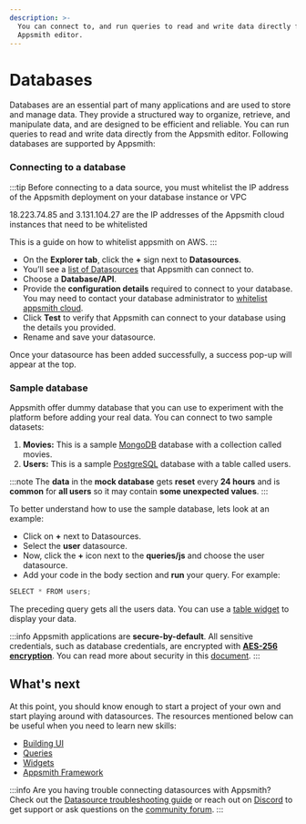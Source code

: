 ```yaml
---
description: >-
  You can connect to, and run queries to read and write data directly from the
  Appsmith editor.
---
```


# Databases

Databases are an essential part of many applications and are used to store and manage data. They provide a structured way to organize, retrieve, and manipulate data, and are designed to be efficient and reliable. You can run queries to read and write data directly from the Appsmith editor. Following databases are supported by Appsmith:


### Connecting to a database

<VideoEmbed host="youtube" videoId="sJIxtXInV14" title="How to connect to a datasource" caption="How to connect to a datasource | Example"/>


:::tip
Before connecting to a data source, you must whitelist the IP address of the Appsmith deployment on your database instance or VPC

18.223.74.85 and 3.131.104.27 are the IP addresses of the Appsmith cloud instances that need to be whitelisted

This is a guide on how to whitelist appsmith on AWS.
:::



* On the **Explorer tab**, click the **+** sign next to **Datasources**. 
* You’ll see a [list of Datasources](/reference/datasources/) that Appsmith can connect to.
* Choose a **Database/API**.
* Provide the **configuration details** required to connect to your database. You may need to contact your database administrator to [whitelist appsmith cloud](/learning-and-resources/how-to-guides/aws-whitelist).
* Click **Test** to verify that Appsmith can connect to your database using the details you provided.
* Rename and save your datasource.

Once your datasource has been added successfully, a success pop-up will appear at the top. 

### Sample database


Appsmith offer dummy database that you can use to experiment with the platform before adding your real data. You can connect to two sample datasets:

1. **Movies:** This is a sample [MongoDB](/reference/datasources/querying-mongodb/) database with a collection called movies.
2. **Users:** This is a sample [PostgreSQL](/reference/datasources/querying-postgres) database with a table called users.

:::note
The **data** in the **mock database** gets **reset** every **24 hours** and is **common** for **all users** so it may contain **some unexpected values**.
:::

To better understand how to use the sample database, lets look at an example:

<VideoEmbed host="youtube" videoId="l_MNNa9mg0w" title="Using A Sample Database " caption="How to use sample database | Example"/>

* Click on **+** next to Datasources.
* Select the **user** datasource.
* Now, click the **+** icon next to the **queries/js** and choose the user datasource.
* Add your code in the body section and **run** your query. For example:
```js
SELECT * FROM users;
```
The preceding query gets all the users data. You can use a [table widget](/reference/widgets/table) to display your data. 

:::info
Appsmith applications are **secure-by-default**. All sensitive credentials, such as database credentials, are encrypted with [**AES-256 encryption**](https://en.wikipedia.org/wiki/Advanced_Encryption_Standard). You can read more about security in this [document](/product/security#security-measures-within-appsmith). 
:::



## What's next

At this point, you should know enough to start a project of your own and start playing around with datasources. The resources mentioned below can be useful when you need to learn new skills:

* [Building UI](/core-concepts/building-ui/)
* [Queries](/core-concepts/data-access-and-binding/querying-a-database/)
* [Widgets](/reference/widgets/)
* [Appsmith Framework](/reference/appsmith-framework/)


:::info
Are you having trouble connecting datasources with Appsmith? Check out the [Datasource troubleshooting guide](/help-and-support/troubleshooting-guide/action-errors/datasource-errors) or reach out on [Discord](https://discord.com/invite/rBTTVJp) to get support or ask questions on the [community forum](https://community.appsmith.com/).
:::


